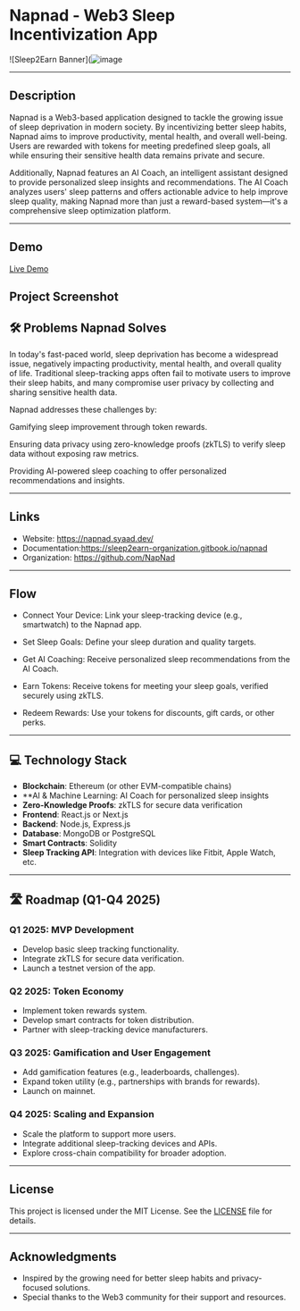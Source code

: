 # Napnad - Web3 Sleep Incentivization App

![Sleep2Earn Banner](![image](https://github.com/user-attachments/assets/9b4ae885-4b17-4ecb-8d7e-749cdde923d8)<!-- Ganti dengan gambar banner proyek Anda -->

---

## Description
Napnad is a Web3-based application designed to tackle the growing issue of sleep deprivation in modern society. By incentivizing better sleep habits, Napnad aims to improve productivity, mental health, and overall well-being. Users are rewarded with tokens for meeting predefined sleep goals, all while ensuring their sensitive health data remains private and secure.

Additionally, Napnad features an AI Coach, an intelligent assistant designed to provide personalized sleep insights and recommendations. The AI Coach analyzes users' sleep patterns and offers actionable advice to help improve sleep quality, making Napnad more than just a reward-based system—it's a comprehensive sleep optimization platform.

---

## Demo
[Live Demo](https://twitter.com/YourTwitterHandle)

## Project Screenshot


## 🛠 Problems Napnad Solves

In today's fast-paced world, sleep deprivation has become a widespread issue, negatively impacting productivity, mental health, and overall quality of life. Traditional sleep-tracking apps often fail to motivate users to improve their sleep habits, and many compromise user privacy by collecting and sharing sensitive health data.

Napnad addresses these challenges by:

Gamifying sleep improvement through token rewards.

Ensuring data privacy using zero-knowledge proofs (zkTLS) to verify sleep data without exposing raw metrics.

Providing AI-powered sleep coaching to offer personalized recommendations and insights.

---

## Links
- Website: https://napnad.syaad.dev/
- Documentation:https://sleep2earn-organization.gitbook.io/napnad
- Organization: https://github.com/NapNad

---

##  Flow

- Connect Your Device: Link your sleep-tracking device (e.g., smartwatch) to the Napnad app.

- Set Sleep Goals: Define your sleep duration and quality targets.

- Get AI Coaching: Receive personalized sleep recommendations from the AI Coach.

- Earn Tokens: Receive tokens for meeting your sleep goals, verified securely using zkTLS.

- Redeem Rewards: Use your tokens for discounts, gift cards, or other perks.

---

## 💻 Technology Stack
- **Blockchain**: Ethereum (or other EVM-compatible chains)
- **AI & Machine Learning: AI Coach for personalized sleep insights
- **Zero-Knowledge Proofs**: zkTLS for secure data verification
- **Frontend**: React.js or Next.js
- **Backend**: Node.js, Express.js
- **Database**: MongoDB or PostgreSQL
- **Smart Contracts**: Solidity
- **Sleep Tracking API**: Integration with devices like Fitbit, Apple Watch, etc.

---

## 🛣️ Roadmap (Q1-Q4 2025)

### Q1 2025: MVP Development
- Develop basic sleep tracking functionality.
- Integrate zkTLS for secure data verification.
- Launch a testnet version of the app.

### Q2 2025: Token Economy
- Implement token rewards system.
- Develop smart contracts for token distribution.
- Partner with sleep-tracking device manufacturers.

### Q3 2025: Gamification and User Engagement
- Add gamification features (e.g., leaderboards, challenges).
- Expand token utility (e.g., partnerships with brands for rewards).
- Launch on mainnet.

### Q4 2025: Scaling and Expansion
- Scale the platform to support more users.
- Integrate additional sleep-tracking devices and APIs.
- Explore cross-chain compatibility for broader adoption.

---

## License
This project is licensed under the MIT License. See the [LICENSE](LICENSE) file for details.

<!-- ---

## Contact
For questions or collaborations, feel free to reach out:
- **Email**: your.email@example.com
- **Twitter**: [@YourTwitterHandle](https://twitter.com/YourTwitterHandle)
- **Discord**: Join our [Discord Server](https://discord.gg/your-invite-link) -->

---

## Acknowledgments
- Inspired by the growing need for better sleep habits and privacy-focused solutions.
- Special thanks to the Web3 community for their support and resources.
